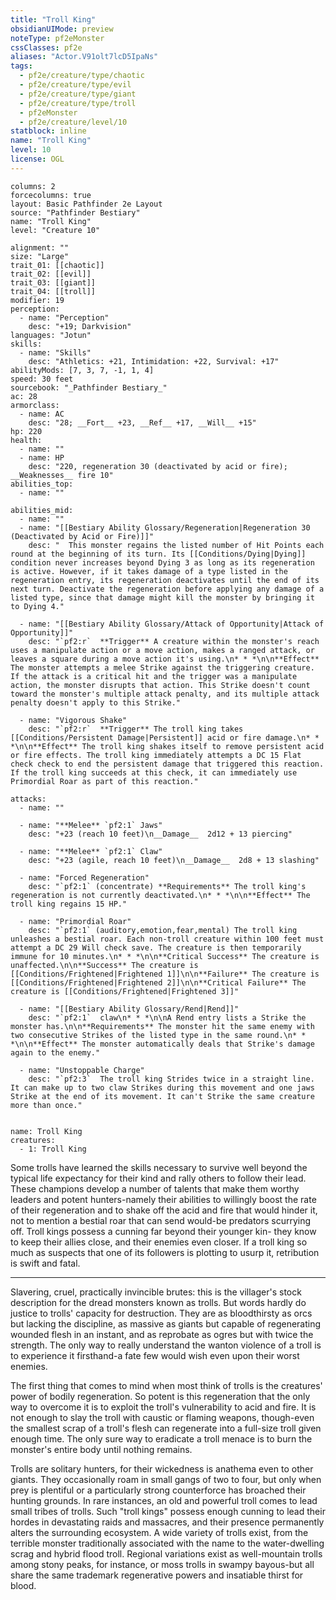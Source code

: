 ```yaml
---
title: "Troll King"
obsidianUIMode: preview
noteType: pf2eMonster
cssClasses: pf2e
aliases: "Actor.V91olt7lcD5IpaNs" 
tags:
  - pf2e/creature/type/chaotic
  - pf2e/creature/type/evil
  - pf2e/creature/type/giant
  - pf2e/creature/type/troll
  - pf2eMonster
  - pf2e/creature/level/10
statblock: inline
name: "Troll King"
level: 10
license: OGL
---
```


```statblock
columns: 2
forcecolumns: true
layout: Basic Pathfinder 2e Layout
source: "Pathfinder Bestiary"
name: "Troll King"
level: "Creature 10"

alignment: ""
size: "Large"
trait_01: [[chaotic]]
trait_02: [[evil]]
trait_03: [[giant]]
trait_04: [[troll]]
modifier: 19
perception:
  - name: "Perception"
    desc: "+19; Darkvision"
languages: "Jotun"
skills:
  - name: "Skills"
    desc: "Athletics: +21, Intimidation: +22, Survival: +17"
abilityMods: [7, 3, 7, -1, 1, 4]
speed: 30 feet
sourcebook: "_Pathfinder Bestiary_"
ac: 28
armorclass:
  - name: AC
    desc: "28; __Fort__ +23, __Ref__ +17, __Will__ +15"
hp: 220
health:
  - name: ""
  - name: HP
    desc: "220, regeneration 30 (deactivated by acid or fire); __Weaknesses__ fire 10"
abilities_top:
  - name: ""

abilities_mid:
  - name: ""
  - name: "[[Bestiary Ability Glossary/Regeneration|Regeneration 30 (Deactivated by Acid or Fire)]]"
    desc: "  This monster regains the listed number of Hit Points each round at the beginning of its turn. Its [[Conditions/Dying|Dying]] condition never increases beyond Dying 3 as long as its regeneration is active. However, if it takes damage of a type listed in the regeneration entry, its regeneration deactivates until the end of its next turn. Deactivate the regeneration before applying any damage of a listed type, since that damage might kill the monster by bringing it to Dying 4."

  - name: "[[Bestiary Ability Glossary/Attack of Opportunity|Attack of Opportunity]]"
    desc: "`pf2:r`  **Trigger** A creature within the monster's reach uses a manipulate action or a move action, makes a ranged attack, or leaves a square during a move action it's using.\n* * *\n\n**Effect** The monster attempts a melee Strike against the triggering creature. If the attack is a critical hit and the trigger was a manipulate action, the monster disrupts that action. This Strike doesn't count toward the monster's multiple attack penalty, and its multiple attack penalty doesn't apply to this Strike."

  - name: "Vigorous Shake"
    desc: "`pf2:r`  **Trigger** The troll king takes [[Conditions/Persistent Damage|Persistent]] acid or fire damage.\n* * *\n\n**Effect** The troll king shakes itself to remove persistent acid or fire effects. The troll king immediately attempts a DC 15 Flat check check to end the persistent damage that triggered this reaction. If the troll king succeeds at this check, it can immediately use Primordial Roar as part of this reaction."

attacks:
  - name: ""

  - name: "**Melee** `pf2:1` Jaws"
    desc: "+23 (reach 10 feet)\n__Damage__  2d12 + 13 piercing"

  - name: "**Melee** `pf2:1` Claw"
    desc: "+23 (agile, reach 10 feet)\n__Damage__  2d8 + 13 slashing"

  - name: "Forced Regeneration"
    desc: "`pf2:1` (concentrate) **Requirements** The troll king's regeneration is not currently deactivated.\n* * *\n\n**Effect** The troll king regains 15 HP."

  - name: "Primordial Roar"
    desc: "`pf2:1` (auditory,emotion,fear,mental) The troll king unleashes a bestial roar. Each non-troll creature within 100 feet must attempt a DC 29 Will check save. The creature is then temporarily immune for 10 minutes.\n* * *\n\n**Critical Success** The creature is unaffected.\n\n**Success** The creature is [[Conditions/Frightened|Frightened 1]]\n\n**Failure** The creature is [[Conditions/Frightened|Frightened 2]]\n\n**Critical Failure** The creature is [[Conditions/Frightened|Frightened 3]]"

  - name: "[[Bestiary Ability Glossary/Rend|Rend]]"
    desc: "`pf2:1`  claw\n* * *\n\nA Rend entry lists a Strike the monster has.\n\n**Requirements** The monster hit the same enemy with two consecutive Strikes of the listed type in the same round.\n* * *\n\n**Effect** The monster automatically deals that Strike's damage again to the enemy."

  - name: "Unstoppable Charge"
    desc: "`pf2:3`  The troll king Strides twice in a straight line. It can make up to two claw Strikes during this movement and one jaws Strike at the end of its movement. It can't Strike the same creature more than once."
 
```

```encounter-table
name: Troll King
creatures:
  - 1: Troll King
```



Some trolls have learned the skills necessary to survive well beyond the typical life expectancy for their kind and rally others to follow their lead. These champions develop a number of talents that make them worthy leaders and potent hunters-namely their abilities to willingly boost the rate of their regeneration and to shake off the acid and fire that would hinder it, not to mention a bestial roar that can send would-be predators scurrying off. Troll kings possess a cunning far beyond their younger kin- they know to keep their allies close, and their enemies even closer. If a troll king so much as suspects that one of its followers is plotting to usurp it, retribution is swift and fatal.

* * *

Slavering, cruel, practically invincible brutes: this is the villager's stock description for the dread monsters known as trolls. But words hardly do justice to trolls' capacity for destruction. They are as bloodthirsty as orcs but lacking the discipline, as massive as giants but capable of regenerating wounded flesh in an instant, and as reprobate as ogres but with twice the strength. The only way to really understand the wanton violence of a troll is to experience it firsthand-a fate few would wish even upon their worst enemies.

The first thing that comes to mind when most think of trolls is the creatures' power of bodily regeneration. So potent is this regeneration that the only way to overcome it is to exploit the troll's vulnerability to acid and fire. It is not enough to slay the troll with caustic or flaming weapons, though-even the smallest scrap of a troll's flesh can regenerate into a full-size troll given enough time. The only sure way to eradicate a troll menace is to burn the monster's entire body until nothing remains.

Trolls are solitary hunters, for their wickedness is anathema even to other giants. They occasionally roam in small gangs of two to four, but only when prey is plentiful or a particularly strong counterforce has broached their hunting grounds. In rare instances, an old and powerful troll comes to lead small tribes of trolls. Such "troll kings" possess enough cunning to lead their hordes in devastating raids and massacres, and their presence permanently alters the surrounding ecosystem. A wide variety of trolls exist, from the terrible monster traditionally associated with the name to the water-dwelling scrag and hybrid flood troll. Regional variations exist as well-mountain trolls among stony peaks, for instance, or moss trolls in swampy bayous-but all share the same trademark regenerative powers and insatiable thirst for blood.
